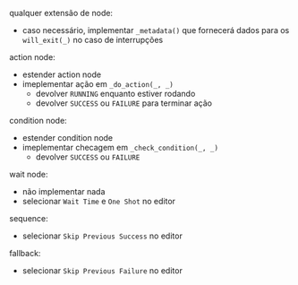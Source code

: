 qualquer extensão de node:
  - caso necessário, implementar `_metadata()` que fornecerá dados para os `will_exit(_)` no caso de interrupções

action node:
  - estender action node
  - imeplementar ação em `_do_action(_, _)`
	- devolver `RUNNING` enquanto estiver rodando
	- devolver `SUCCESS` ou `FAILURE` para terminar ação

condition node:
  - estender condition node
  - imeplementar checagem em `_check_condition(_, _)`
	- devolver `SUCCESS` ou `FAILURE`

wait node:
  - não implementar nada
  - selecionar `Wait Time` e `One Shot` no editor

sequence:
  - selecionar `Skip Previous Success` no editor

fallback:
  - selecionar `Skip Previous Failure` no editor
